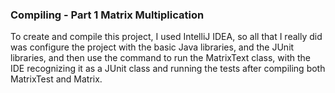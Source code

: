 ### Compiling - Part 1 Matrix Multiplication
To create and compile this project, I used IntelliJ IDEA, so all that I really did was configure the project with the basic Java libraries, and the JUnit libraries, and then use the command to run the MatrixText class, with the IDE recognizing it as a JUnit class and running the tests after compiling both MatrixTest and Matrix.
